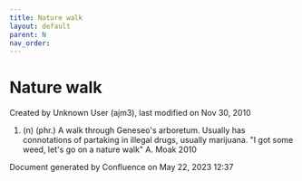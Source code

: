 ```yaml
---
title: Nature walk
layout: default
parent: N
nav_order:
---
```


# Nature walk

Created by  Unknown User (ajm3), last modified on Nov 30, 2010

1. (n) (phr.) A walk through Geneseo's arboretum. Usually has connotations of partaking in illegal drugs, usually marijuana. &quot;I got some weed, let's go on a nature walk&quot; A. Moak 2010

Document generated by Confluence on May 22, 2023 12:37



